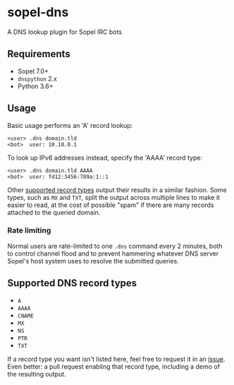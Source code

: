 # sopel-dns

A DNS lookup plugin for Sopel IRC bots


## Requirements

* Sopel 7.0+
* `dnspython` 2.x
* Python 3.6+


## Usage

Basic usage performs an 'A' record lookup:

```
<user> .dns domain.tld
<bot>  user: 10.10.0.1
```

To look up IPv6 addresses instead, specify the 'AAAA' record type:

```
<user> .dns domain.tld AAAA
<bot>  user: fd12:3456:789a:1::1
```

Other [supported record types](#supported-dns-record-types) output their
results in a similar fashion. Some types, such as `MX` and `TXT`, split the
output across multiple lines to make it easier to read, at the cost of
possible "spam" if there are many records attached to the queried domain.

### Rate limiting

Normal users are rate-limited to one `.dns` command every 2 minutes, both to
control channel flood and to prevent hammering whatever DNS server Sopel's
host system uses to resolve the submitted queries.


## Supported DNS record types

* `A`
* `AAAA`
* `CNAME`
* `MX`
* `NS`
* `PTR`
* `TXT`

If a record type you want isn't listed here, feel free to request it in an
[issue](https://github.com/dgw/sopel-dns/issues/new). Even better: a pull
request enabling that record type, including a demo of the resulting output.

